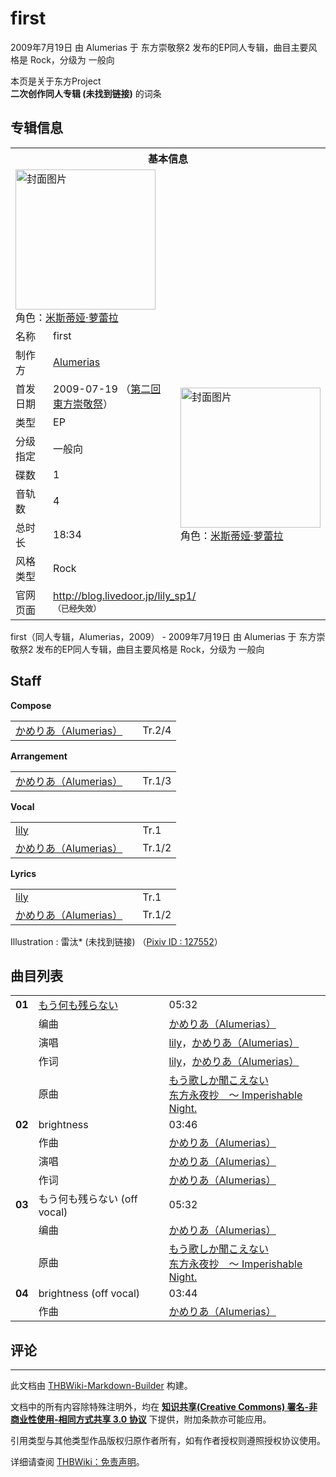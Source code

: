 # first

<!-- source html: G:\repos\THBWiki-Markdown-Builder\THBWikiMarkdown\Temp\main\4\44\ns0%3Afirst.html -->

2009年7月19日 由 Alumerias 于 东方崇敬祭2 发布的EP同人专辑，曲目主要风格是 Rock，分级为 一般向

本页是关于东方Project  
 **二次创作同人专辑 (未找到链接)** 的词条

## 专辑信息

<table><tbody><tr><th colspan="3">基本信息</th></tr><tr><td class="cover-artwork-mobile" colspan="2"><a href="./文件-first封面.jpg.md" class="image" title="封面图片"><img alt="封面图片" src="https://upload.thwiki.cc/thumb/0/0b/first%E5%B0%81%E9%9D%A2.jpg/224px-first%E5%B0%81%E9%9D%A2.jpg" decoding="async" loading="lazy" width="224" height="224" srcset="https://upload.thwiki.cc/thumb/0/0b/first%E5%B0%81%E9%9D%A2.jpg/336px-first%E5%B0%81%E9%9D%A2.jpg 1.5x, https://upload.thwiki.cc/thumb/0/0b/first%E5%B0%81%E9%9D%A2.jpg/448px-first%E5%B0%81%E9%9D%A2.jpg 2x" data-file-width="500" data-file-height="500"></a><div class="cover-char">角色：<a href="./米斯蒂娅·萝蕾拉.md" title="米斯蒂娅·萝蕾拉">米斯蒂娅·萝蕾拉</a></div></td>
</tr><tr><td class="label">名称</td><td colspan="2"> first </td></tr><tr><td class="label">制作方</td><td><a href="./Alumerias.md" title="Alumerias">Alumerias</a></td><td class="cover-artwork" rowspan="8" style="min-width:224px;"><a href="./文件-first封面.jpg.md" class="image" title="封面图片"><img alt="封面图片" src="https://upload.thwiki.cc/thumb/0/0b/first%E5%B0%81%E9%9D%A2.jpg/224px-first%E5%B0%81%E9%9D%A2.jpg" decoding="async" loading="lazy" width="224" height="224" srcset="https://upload.thwiki.cc/thumb/0/0b/first%E5%B0%81%E9%9D%A2.jpg/336px-first%E5%B0%81%E9%9D%A2.jpg 1.5x, https://upload.thwiki.cc/thumb/0/0b/first%E5%B0%81%E9%9D%A2.jpg/448px-first%E5%B0%81%E9%9D%A2.jpg 2x" data-file-width="500" data-file-height="500"></a><div class="cover-char">角色：<a href="./米斯蒂娅·萝蕾拉.md" title="米斯蒂娅·萝蕾拉">米斯蒂娅·萝蕾拉</a></div></td>
</tr><tr><td class="label">首发日期</td><td>2009-07-19&#160;（<a href="/展会作品列表?e=%E4%B8%9C%E6%96%B9%E5%B4%87%E6%95%AC%E7%A5%AD%232">第二回東方崇敬祭</a>）</td></tr><tr><td class="label">类型</td><td>EP</td></tr><tr><td class="label">分级指定</td><td>一般向</td></tr><tr><td class="label">碟数</td><td>1</td></tr><tr><td class="label">音轨数</td><td>4</td></tr><tr><td class="label">总时长</td><td>18:34</td></tr><tr><td class="label">风格类型</td><td>Rock</td></tr>
<tr><td class="label">官网页面</td><td colspan="2"><a rel="nofollow" class="external free" href="http://blog.livedoor.jp/lily_sp1/">http://blog.livedoor.jp/lily_sp1/</a><br><span style="font-family: sans-serif; cursor: default; color:#555; font-size: 0.8em; bottom: 0.1em; font-weight: bold;" title="连接到已经失效网页">（已经失效）</span></td></tr></tbody></table>

first（同人专辑，Alumerias，2009） - 2009年7月19日 由 Alumerias 于 东方崇敬祭2 发布的EP同人专辑，曲目主要风格是 Rock，分级为 一般向

## Staff
  
 **Compose**   

<table><tbody><tr><td><a href="/index.php?title=%E3%81%8B%E3%82%81%E3%82%8A%E3%81%82%EF%BC%88Alumerias%EF%BC%89&amp;action=edit&amp;redlink=1" class="new" title="かめりあ（Alumerias）（页面不存在）">かめりあ（Alumerias）</a></td><td></td><td>Tr.2/4</td></tr></tbody></table>

  
 **Arrangement**   

<table><tbody><tr><td><a href="/index.php?title=%E3%81%8B%E3%82%81%E3%82%8A%E3%81%82%EF%BC%88Alumerias%EF%BC%89&amp;action=edit&amp;redlink=1" class="new" title="かめりあ（Alumerias）（页面不存在）">かめりあ（Alumerias）</a></td><td></td><td>Tr.1/3</td></tr></tbody></table>

  
 **Vocal**   

<table><tbody><tr><td><a href="./lily.md" title="lily">lily</a></td><td></td><td>Tr.1</td></tr><tr><td><a href="/index.php?title=%E3%81%8B%E3%82%81%E3%82%8A%E3%81%82%EF%BC%88Alumerias%EF%BC%89&amp;action=edit&amp;redlink=1" class="new" title="かめりあ（Alumerias）（页面不存在）">かめりあ（Alumerias）</a></td><td></td><td>Tr.1/2</td></tr></tbody></table>

  
 **Lyrics**   

<table><tbody><tr><td><a href="./lily.md" title="lily">lily</a></td><td></td><td>Tr.1</td></tr><tr><td><a href="/index.php?title=%E3%81%8B%E3%82%81%E3%82%8A%E3%81%82%EF%BC%88Alumerias%EF%BC%89&amp;action=edit&amp;redlink=1" class="new" title="かめりあ（Alumerias）（页面不存在）">かめりあ（Alumerias）</a></td><td></td><td>Tr.1/2</td></tr></tbody></table>


Illustration
: 雷汰* (未找到链接) （[Pixiv ID&#160;: 127552](https://www.pixiv.net/users/127552)）


## 曲目列表

<table><tbody><tr><td id="1" class="infoRD"><b>01</b></td><td id="もう何も残らない" colspan="2" class="title"><a href="./歌词-もう何も残らない.md" title="歌词:もう何も残らない">もう何も残らない</a><span class="thcsearchlinks"><a rel="nofollow" class="external text" href="https://cd.thwiki.cc?arrange=かめりあ（Alumerias）&amp;vocal=lily，かめりあ（Alumerias）&amp;lyric=lily，かめりあ（Alumerias）&amp;ogmusic=もう歌しか聞こえない&amp;fromwiki=first"><span title="搜索相似同人曲"></span></a></span></td><td class="time">05:32</td></tr><tr><td class="left"></td><td class="label">编曲</td><td class="text" colspan="2"><a href="/index.php?title=%E3%81%8B%E3%82%81%E3%82%8A%E3%81%82%EF%BC%88Alumerias%EF%BC%89&amp;action=edit&amp;redlink=1" class="new" title="かめりあ（Alumerias）（页面不存在）">かめりあ（Alumerias）</a><span class="thcsearchlinks"><a rel="nofollow" class="external text" href="https://cd.thwiki.cc?arrange=，かめりあ（Alumerias）&amp;fromwiki=first"><span></span></a></span></td></tr><tr><td class="left"></td><td class="label">演唱</td><td class="text" colspan="2"><a href="./lily.md" title="lily">lily</a>，<a href="/index.php?title=%E3%81%8B%E3%82%81%E3%82%8A%E3%81%82%EF%BC%88Alumerias%EF%BC%89&amp;action=edit&amp;redlink=1" class="new" title="かめりあ（Alumerias）（页面不存在）">かめりあ（Alumerias）</a><span class="thcsearchlinks"><a rel="nofollow" class="external text" href="https://cd.thwiki.cc?vocal=lily，かめりあ（Alumerias）&amp;fromwiki=first"><span></span></a></span></td></tr><tr><td class="left"></td><td class="label">作词</td><td class="text" colspan="2"><a href="./lily.md" title="lily">lily</a>，<a href="/index.php?title=%E3%81%8B%E3%82%81%E3%82%8A%E3%81%82%EF%BC%88Alumerias%EF%BC%89&amp;action=edit&amp;redlink=1" class="new" title="かめりあ（Alumerias）（页面不存在）">かめりあ（Alumerias）</a><span class="thcsearchlinks"><a rel="nofollow" class="external text" href="https://cd.thwiki.cc?lyric=lily，かめりあ（Alumerias）&amp;fromwiki=first"><span></span></a></span></td></tr><tr><td class="left"></td><td class="label">原曲</td><td class="text" colspan="2"><span class="thcsearchlinks"><a rel="nofollow" class="external text" href="https://cd.thwiki.cc?ogmusic=もう歌しか聞こえない&amp;fromwiki=first"><span></span></a></span><div class="ogmusic"><a href="./もう歌しか聞こえない.md" class="mw-redirect" title="もう歌しか聞こえない">もう歌しか聞こえない</a></div><div class="source"><a href="./东方永夜抄_～_Imperishable_Night..md" class="mw-redirect" title="东方永夜抄 ～ Imperishable Night.">东方永夜抄　～ Imperishable Night.</a></div></td></tr>
<tr><td id="2" class="infoRL"><b>02</b></td><td id="brightness" colspan="2" class="title">brightness<span class="thcsearchlinks"><a rel="nofollow" class="external text" href="https://cd.thwiki.cc?arrange=かめりあ（Alumerias）&amp;vocal=かめりあ（Alumerias）&amp;lyric=かめりあ（Alumerias）&amp;fromwiki=first"><span title="搜索相似同人曲"></span></a></span></td><td class="time">03:46</td></tr><tr><td class="left"></td><td class="label">作曲</td><td class="text" colspan="2"><a href="/index.php?title=%E3%81%8B%E3%82%81%E3%82%8A%E3%81%82%EF%BC%88Alumerias%EF%BC%89&amp;action=edit&amp;redlink=1" class="new" title="かめりあ（Alumerias）（页面不存在）">かめりあ（Alumerias）</a><span class="thcsearchlinks"><a rel="nofollow" class="external text" href="https://cd.thwiki.cc?arrange=，かめりあ（Alumerias）&amp;fromwiki=first"><span></span></a></span></td></tr><tr><td class="left"></td><td class="label">演唱</td><td class="text" colspan="2"><a href="/index.php?title=%E3%81%8B%E3%82%81%E3%82%8A%E3%81%82%EF%BC%88Alumerias%EF%BC%89&amp;action=edit&amp;redlink=1" class="new" title="かめりあ（Alumerias）（页面不存在）">かめりあ（Alumerias）</a><span class="thcsearchlinks"><a rel="nofollow" class="external text" href="https://cd.thwiki.cc?vocal=かめりあ（Alumerias）&amp;fromwiki=first"><span></span></a></span></td></tr><tr><td class="left"></td><td class="label">作词</td><td class="text" colspan="2"><a href="/index.php?title=%E3%81%8B%E3%82%81%E3%82%8A%E3%81%82%EF%BC%88Alumerias%EF%BC%89&amp;action=edit&amp;redlink=1" class="new" title="かめりあ（Alumerias）（页面不存在）">かめりあ（Alumerias）</a><span class="thcsearchlinks"><a rel="nofollow" class="external text" href="https://cd.thwiki.cc?lyric=かめりあ（Alumerias）&amp;fromwiki=first"><span></span></a></span></td></tr>
<tr><td id="3" class="infoYD"><b>03</b></td><td id="もう何も残らない_(off_vocal)" colspan="2" class="title">もう何も残らない (off vocal)<span class="thcsearchlinks"><a rel="nofollow" class="external text" href="https://cd.thwiki.cc?arrange=かめりあ（Alumerias）&amp;ogmusic=もう歌しか聞こえない&amp;fromwiki=first"><span title="搜索相似同人曲"></span></a></span></td><td class="time">05:32</td></tr><tr><td class="left"></td><td class="label">编曲</td><td class="text" colspan="2"><a href="/index.php?title=%E3%81%8B%E3%82%81%E3%82%8A%E3%81%82%EF%BC%88Alumerias%EF%BC%89&amp;action=edit&amp;redlink=1" class="new" title="かめりあ（Alumerias）（页面不存在）">かめりあ（Alumerias）</a><span class="thcsearchlinks"><a rel="nofollow" class="external text" href="https://cd.thwiki.cc?arrange=，かめりあ（Alumerias）&amp;fromwiki=first"><span></span></a></span></td></tr><tr><td class="left"></td><td class="label">原曲</td><td class="text" colspan="2"><span class="thcsearchlinks"><a rel="nofollow" class="external text" href="https://cd.thwiki.cc?ogmusic=もう歌しか聞こえない&amp;fromwiki=first"><span></span></a></span><div class="ogmusic"><a href="./もう歌しか聞こえない.md" class="mw-redirect" title="もう歌しか聞こえない">もう歌しか聞こえない</a></div><div class="source"><a href="./东方永夜抄_～_Imperishable_Night..md" class="mw-redirect" title="东方永夜抄 ～ Imperishable Night.">东方永夜抄　～ Imperishable Night.</a></div></td></tr>
<tr><td id="4" class="infoYL"><b>04</b></td><td id="brightness_(off_vocal)" colspan="2" class="title">brightness (off vocal)<span class="thcsearchlinks"><a rel="nofollow" class="external text" href="https://cd.thwiki.cc?arrange=かめりあ（Alumerias）&amp;fromwiki=first"><span title="搜索相似同人曲"></span></a></span></td><td class="time">03:44</td></tr><tr><td class="left"></td><td class="label">作曲</td><td class="text" colspan="2"><a href="/index.php?title=%E3%81%8B%E3%82%81%E3%82%8A%E3%81%82%EF%BC%88Alumerias%EF%BC%89&amp;action=edit&amp;redlink=1" class="new" title="かめりあ（Alumerias）（页面不存在）">かめりあ（Alumerias）</a><span class="thcsearchlinks"><a rel="nofollow" class="external text" href="https://cd.thwiki.cc?arrange=，かめりあ（Alumerias）&amp;fromwiki=first"><span></span></a></span></td></tr></tbody></table>



## 评论




---

此文档由 [THBWiki-Markdown-Builder](https://github.com/Delsin-Yu/THBWiki-Markdown-Builder) 构建。

文档中的所有内容除特殊注明外，均在 [**知识共享(Creative Commons) 署名-非商业性使用-相同方式共享 3.0 协议**](https://creativecommons.org/licenses/by-sa/3.0/deed.zh-hans) 下提供，附加条款亦可能应用。

引用类型与其他类型作品版权归原作者所有，如有作者授权则遵照授权协议使用。

详细请查阅 [THBWiki：免责声明](https://thbwiki.cc/THBWiki:%E5%85%8D%E8%B4%A3%E5%A3%B0%E6%98%8E)。

